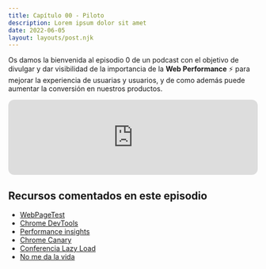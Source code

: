 ```yaml
---
title: Capítulo 00 - Piloto
description: Lorem ipsum dolor sit amet
date: 2022-06-05
layout: layouts/post.njk
---
```


Os damos la bienvenida al episodio 0 de un podcast con el objetivo de divulgar y dar visibilidad de la importancia de la **Web Performance** ⚡️ para mejorar la experiencia de usuarias y usuarios, y de como además puede aumentar la conversión en nuestros productos.

<iframe loading="lazy" style="border-radius:12px"
    src="https://open.spotify.com/embed/episode/7ImnPje93eZo1yrzaF1eML" width="100%" height="152"
    frameBorder="0" allowfullscreen=""
    allow="autoplay; clipboard-write; encrypted-media; fullscreen; picture-in-picture"></iframe>

## Recursos comentados en este episodio

- [WebPageTest](https://www.webpagetest.org/)
- [Chrome DevTools](https://developer.chrome.com/docs/devtools/)
- [Performance insights](https://developer.chrome.com/docs/devtools/performance-insights/)
- [Chrome Canary](https://www.google.com/intl/es/chrome/canary/)
- [Conferencia Lazy Load](https://webdirections.org/lazyload/)
- [No me da la vida](https://anchor.fm/no-me-da-la-vida)
